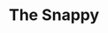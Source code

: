 ---
title: 'The Snappy'
category: 'Breakfast'
description: '1 egg, 1 bacon, tomato, toast & chips'
price: 39
---